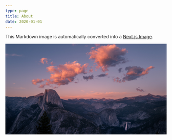 ```yaml
---
type: page
title: About
date: 2020-01-01
---
```


This Markdown image is automatically converted into a
[Next.js Image](https://nextjs.org/docs/api-reference/next/image).

![Image](../public/img.jpeg)